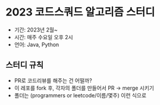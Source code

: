 # 2023 코드스쿼드 알고리즘 스터디

- 기간: 2023년 2월~
- 시간: 매주 수요일 오후 2시
- 언어: Java, Python

## 스터디 규칙
- PR로 코드리뷰를 해주는 건 어떨까?
- 이 레포를 fork 후, 각자의 폴더를 만들어서 PR -> merge 시키기
- 폴더는 (programmers or leetcode/이름/몇주) 이런 식으로
